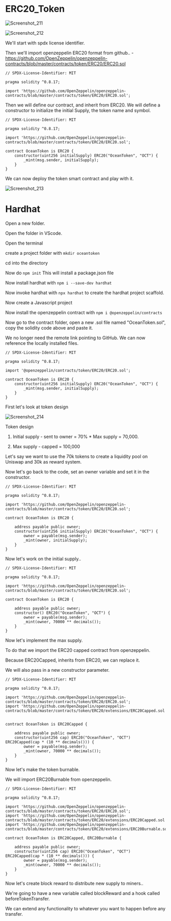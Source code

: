 # ERC20_Token

![Screenshot_211](https://user-images.githubusercontent.com/29931071/202281040-5a758ab6-42c9-4fd8-aed5-a4eeb94baa87.png)

![Screenshot_212](https://user-images.githubusercontent.com/29931071/202281069-d8a24a0a-9bd5-40a8-abbb-94fc71a73737.png)


We'll start with spdx license identifier.

Then we'll import openzeppelin ERC20 format from github.. - https://github.com/OpenZeppelin/openzeppelin-contracts/blob/master/contracts/token/ERC20/ERC20.sol


```
// SPDX-License-Identifier: MIT

pragma solidity ^0.8.17;

import 'https://github.com/OpenZeppelin/openzeppelin-contracts/blob/master/contracts/token/ERC20/ERC20.sol';
```

Then we will define our contract, and inherit from ERC20.
We will define a constructor to initialize the initial Supply, the token name and symbol.

```
// SPDX-License-Identifier: MIT

pragma solidity ^0.8.17;

import 'https://github.com/OpenZeppelin/openzeppelin-contracts/blob/master/contracts/token/ERC20/ERC20.sol';

contract OceanToken is ERC20 {
    constructor(uint256 initialSupply) ERC20("OceanToken", "OCT") {
        _mint(msg.sender, initialSupply);
    }
}
```


We can now deploy the token smart contract and play with it.

![Screenshot_213](https://user-images.githubusercontent.com/29931071/202281152-b8163511-8484-407a-bcec-12851f6dde22.png)





# Hardhat

Open a new folder.

Open the folder in VScode.

Open the terminal

create a project folder with ```mkdir oceantoken```

cd into the directory

Now do ```npm init```
This will install a package.json file

Now install hardhat with ```npm i --save-dev hardhat```

Now invoke hardhat with ```npx hardhat``` to create the hardhat project scaffold.

Now create a Javascript project

Now install the openzeppelin contract with ```npm i @openzeppelin/contracts```



Now go to the contract folder, open a new .sol file named "OceanToken.sol", copy the solidity code above and paste it.  

We no longer need the remote link pointing to GitHub. We can now reference the locally installed files.


```
// SPDX-License-Identifier: MIT

pragma solidity ^0.8.17;

import '@openzeppelin/contracts/token/ERC20/ERC20.sol';

contract OceanToken is ERC20 {
    constructor(uint256 initialSupply) ERC20("OceanToken", "OCT") {
        _mint(msg.sender, initialSupply);
    }
}
```


First let's look at token design

![Screenshot_214](https://user-images.githubusercontent.com/29931071/202281289-f2e2efd7-7c3d-43b0-8396-42e45affffe6.png)


Token design

1. Initial supply - sent to owner = 70% * Max supply = 70,000.

2. Max supply - capped = 100,000

Let's say we want to use the 70k tokens to create a liquidity pool on Uniswap and 30k as reward system.


Now let's go back to the code, set an owner variable and set it in the constructor.

```
// SPDX-License-Identifier: MIT

pragma solidity ^0.8.17;

import 'https://github.com/OpenZeppelin/openzeppelin-contracts/blob/master/contracts/token/ERC20/ERC20.sol';

contract OceanToken is ERC20 {

    address payable public owner;
    constructor(uint256 initialSupply) ERC20("OceanToken", "OCT") {
        owner = payable(msg.sender);
        _mint(owner, initialSupply);
    }
}
```

Now let's work on the initial supply..

```
// SPDX-License-Identifier: MIT

pragma solidity ^0.8.17;

import 'https://github.com/OpenZeppelin/openzeppelin-contracts/blob/master/contracts/token/ERC20/ERC20.sol';

contract OceanToken is ERC20 {

    address payable public owner;
    constructor() ERC20("OceanToken", "OCT") {
        owner = payable(msg.sender);
        _mint(owner, 70000 ** decimals());
    }
}
```

Now let's implement the max supply.

To do that we import the ERC20 capped contract from openzeppelin.

Because ERC20Capped, inherits from ERC20, we can replace it.

We will also pass in a new constructor parameter.

```
// SPDX-License-Identifier: MIT

pragma solidity ^0.8.17;

import 'https://github.com/OpenZeppelin/openzeppelin-contracts/blob/master/contracts/token/ERC20/ERC20.sol';
import 'https://github.com/OpenZeppelin/openzeppelin-contracts/blob/master/contracts/token/ERC20/extensions/ERC20Capped.sol';


contract OceanToken is ERC20Capped {

    address payable public owner;
    constructor(uint256 cap) ERC20("OceanToken", "OCT") ERC20Capped(cap * (10 ** decimals())) {
        owner = payable(msg.sender);
        _mint(owner, 70000 ** decimals());
    }
}
```

Now let's make the token burnable.

We will import ERC20Burnable from openzeppelin.

```
// SPDX-License-Identifier: MIT

pragma solidity ^0.8.17;

import 'https://github.com/OpenZeppelin/openzeppelin-contracts/blob/master/contracts/token/ERC20/ERC20.sol';
import 'https://github.com/OpenZeppelin/openzeppelin-contracts/blob/master/contracts/token/ERC20/extensions/ERC20Capped.sol';
import 'https://github.com/OpenZeppelin/openzeppelin-contracts/blob/master/contracts/token/ERC20/extensions/ERC20Burnable.sol';

contract OceanToken is ERC20Capped, ERC20Burnable {

    address payable public owner;
    constructor(uint256 cap) ERC20("OceanToken", "OCT") ERC20Capped(cap * (10 ** decimals())) {
        owner = payable(msg.sender);
        _mint(owner, 70000 ** decimals());
    }
}
```


Now let's create block reward to distribute new supply to miners..


We're going to have a new variable called blockReward and a hook called beforeTokenTransfer.

We can extend any functionality to whatever you want to happen before any transfer.

 
